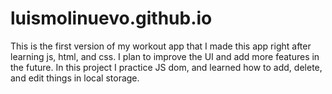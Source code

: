 # luismolinuevo.github.io
This is the first version of my workout app that I made this app right after learning js, html, and css. I plan to improve the UI and add more features in the future. In this project I practice JS dom, and learned how to add, delete, and edit things in local storage.
